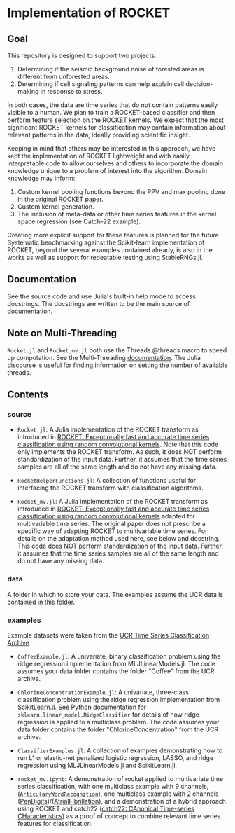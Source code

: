 # Implementation of ROCKET
## Goal

This repository is designed to support two projects:

1. Determining if the seismic background noise of forested areas is different from unforested areas.
2. Determining if cell signaling patterns can help explain cell decision-making in response to stress.

In both cases, the data are time series that do not contain patterns easily visible to a human. We plan to train a ROCKET-based classifier and then perform feature selection on the ROCKET kernels. We expect that the most significant ROCKET kernels for classification may contain information about relevant patterns in the data, ideally providing scientific insight.

Keeping in mind that others may be interested in this approach, we have kept the implementation of ROCKET lightweight and with easily interpretable code to allow ourselves and others to incorporate the domain knowledge unique to a problem of interest into the algorithm. Domain knowledge may inform:

1. Custom kernel pooling functions beyond the PPV and max pooling done in the original ROCKET paper.
2. Custom kernel generation.
3. The inclusion of meta-data or other time series features in the kernel space regression (see Catch-22 example).

Creating more explicit support for these features is planned for the future. Systematic benchmarking against the Scikit-learn implementation of ROCKET, beyond the several examples contained already, is also in the works as well as support for repeatable testing using StableRNGs.jl.

## Documentation

See the source code and use Julia's built-in help mode to access docstrings. The docstrings are written to be the main source of documentation.

## Note on Multi-Threading
 `Rocket.jl` and `Rocket_mv.jl` both use the Threads.@threads macro to speed up computation. See the Multi-Threading [documentation](https://docs.julialang.org/en/v1/manual/multi-threading/). The Julia discourse is useful for finding information on setting the number of available threads. 

## Contents

### source

- `Rocket.jl`: A Julia implementation of the ROCKET transform as introduced in [ROCKET: Exceptionally fast and accurate time series classification using random convolutional kernels](https://link.springer.com/article/10.1007/s10618-020-00701-z). Note that this code only implements the ROCKET transform. As such, it does NOT perform standardization of the input data. Further, it assumes that the time series samples are all of the same length and do not have any missing data.

- `RocketHelperFunctions.jl`: A collection of functions useful for interfacing the ROCKET transform with classification algorithms.

- `Rocket_mv.jl`: A Julia implementation of the ROCKET transform as introduced in [ROCKET: Exceptionally fast and accurate time series classification using random convolutional kernels](https://link.springer.com/article/10.1007/s10618-020-00701-z) adapted for multivariable time series. The original paper does not prescribe a specific way of adapting ROCKET to multivariable time series. For details on the adaptation method used here, see below and docstring. This code does NOT perform standardization of the input data. Further, it assumes that the time series samples are all of the same length and do not have any missing data.

### data

A folder in which to store your data. The examples assume the UCR data is contained in this folder.

### examples
Example datasets were taken from the [UCR Time Series Classification Archive](https://www.cs.ucr.edu/%7Eeamonn/time_series_data_2018/)

- `CoffeeExample.jl`: A univariate, binary classification problem using the ridge regression implementation from MLJLinearModels.jl. The code assumes your data folder contains the folder "Coffee" from the UCR archive.

- `ChlorineConcentrationExample.jl`: A univariate, three-class classification problem using the ridge regression implementation from ScikitLearn.jl. See Python documentation for `sklearn.linear_model.RidgeClassifier` for details of how ridge regression is applied to a multiclass problem. The code assumes your data folder contains the folder "ChlorineConcentration" from the UCR archive.
  
- `ClassifierExamples.jl`: A collection of examples demonstrating how to run L1 or elastic-net penalized logistic regression, LASSO, and ridge regression using MLJLinearModels.jl and ScikitLearn.jl.

- `rocket_mv.ipynb`: A demonstration of rocket applied to multivariate time series classification, with one multiclass example with 9 channels, ([`ArticularyWordRecognition`](http://www.timeseriesclassification.com/description.php?Dataset=ArticularyWordRecognition)), one multiclass example with 2 channels ([PenDigits](http://www.timeseriesclassification.com/description.php?Dataset=PenDigits))/([AtrialFibrillation](http://www.timeseriesclassification.com/description.php?Dataset=AtrialFibrillation)), and a demonstration of a hybrid approach using ROCKET and catch22 ([catch22: CAnonical Time-series CHaracteristics](https://link.springer.com/article/10.1007/s10618-019-00647-x)) as a proof of concept to combine relevant time series features for classification.

